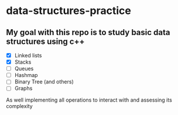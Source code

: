 # data-structures-practice

## My goal with this repo is to study basic data structures using c++

- [x] Linked lists
- [x] Stacks
- [ ] Queues
- [ ] Hashmap
- [ ] Binary Tree (and others)
- [ ] Graphs

As well implementing all operations to interact with and assessing its complexity
